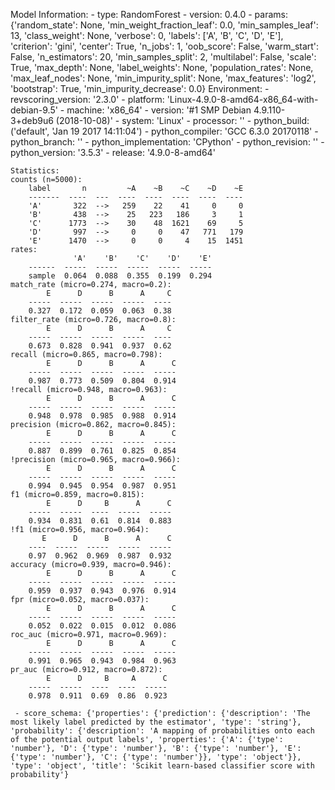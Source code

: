 Model Information:
	 - type: RandomForest
	 - version: 0.4.0
	 - params: {'random_state': None, 'min_weight_fraction_leaf': 0.0, 'min_samples_leaf': 13, 'class_weight': None, 'verbose': 0, 'labels': ['A', 'B', 'C', 'D', 'E'], 'criterion': 'gini', 'center': True, 'n_jobs': 1, 'oob_score': False, 'warm_start': False, 'n_estimators': 20, 'min_samples_split': 2, 'multilabel': False, 'scale': True, 'max_depth': None, 'label_weights': None, 'population_rates': None, 'max_leaf_nodes': None, 'min_impurity_split': None, 'max_features': 'log2', 'bootstrap': True, 'min_impurity_decrease': 0.0}
	Environment:
	 - revscoring_version: '2.3.0'
	 - platform: 'Linux-4.9.0-8-amd64-x86_64-with-debian-9.5'
	 - machine: 'x86_64'
	 - version: '#1 SMP Debian 4.9.110-3+deb9u6 (2018-10-08)'
	 - system: 'Linux'
	 - processor: ''
	 - python_build: ('default', 'Jan 19 2017 14:11:04')
	 - python_compiler: 'GCC 6.3.0 20170118'
	 - python_branch: ''
	 - python_implementation: 'CPython'
	 - python_revision: ''
	 - python_version: '3.5.3'
	 - release: '4.9.0-8-amd64'
	
	Statistics:
	counts (n=5000):
		label       n         ~A    ~B    ~C    ~D    ~E
		-------  ----  ---  ----  ----  ----  ----  ----
		'A'       322  -->   259    22    41     0     0
		'B'       438  -->    25   223   186     3     1
		'C'      1773  -->    30    48  1621    69     5
		'D'       997  -->     0     0    47   771   179
		'E'      1470  -->     0     0     4    15  1451
	rates:
		          'A'    'B'    'C'    'D'    'E'
		------  -----  -----  -----  -----  -----
		sample  0.064  0.088  0.355  0.199  0.294
	match_rate (micro=0.274, macro=0.2):
		    E      D      B      A     C
		-----  -----  -----  -----  ----
		0.327  0.172  0.059  0.063  0.38
	filter_rate (micro=0.726, macro=0.8):
		    E      D      B      A     C
		-----  -----  -----  -----  ----
		0.673  0.828  0.941  0.937  0.62
	recall (micro=0.865, macro=0.798):
		    E      D      B      A      C
		-----  -----  -----  -----  -----
		0.987  0.773  0.509  0.804  0.914
	!recall (micro=0.948, macro=0.963):
		    E      D      B      A      C
		-----  -----  -----  -----  -----
		0.948  0.978  0.985  0.988  0.914
	precision (micro=0.862, macro=0.845):
		    E      D      B      A      C
		-----  -----  -----  -----  -----
		0.887  0.899  0.761  0.825  0.854
	!precision (micro=0.965, macro=0.966):
		    E      D      B      A      C
		-----  -----  -----  -----  -----
		0.994  0.945  0.954  0.987  0.951
	f1 (micro=0.859, macro=0.815):
		    E      D     B      A      C
		-----  -----  ----  -----  -----
		0.934  0.831  0.61  0.814  0.883
	!f1 (micro=0.956, macro=0.964):
		   E      D      B      A      C
		----  -----  -----  -----  -----
		0.97  0.962  0.969  0.987  0.932
	accuracy (micro=0.939, macro=0.946):
		    E      D      B      A      C
		-----  -----  -----  -----  -----
		0.959  0.937  0.943  0.976  0.914
	fpr (micro=0.052, macro=0.037):
		    E      D      B      A      C
		-----  -----  -----  -----  -----
		0.052  0.022  0.015  0.012  0.086
	roc_auc (micro=0.971, macro=0.969):
		    E      D      B      A      C
		-----  -----  -----  -----  -----
		0.991  0.965  0.943  0.984  0.963
	pr_auc (micro=0.912, macro=0.872):
		    E      D     B     A      C
		-----  -----  ----  ----  -----
		0.978  0.911  0.69  0.86  0.923
	
	 - score_schema: {'properties': {'prediction': {'description': 'The most likely label predicted by the estimator', 'type': 'string'}, 'probability': {'description': 'A mapping of probabilities onto each of the potential output labels', 'properties': {'A': {'type': 'number'}, 'D': {'type': 'number'}, 'B': {'type': 'number'}, 'E': {'type': 'number'}, 'C': {'type': 'number'}}, 'type': 'object'}}, 'type': 'object', 'title': 'Scikit learn-based classifier score with probability'}

